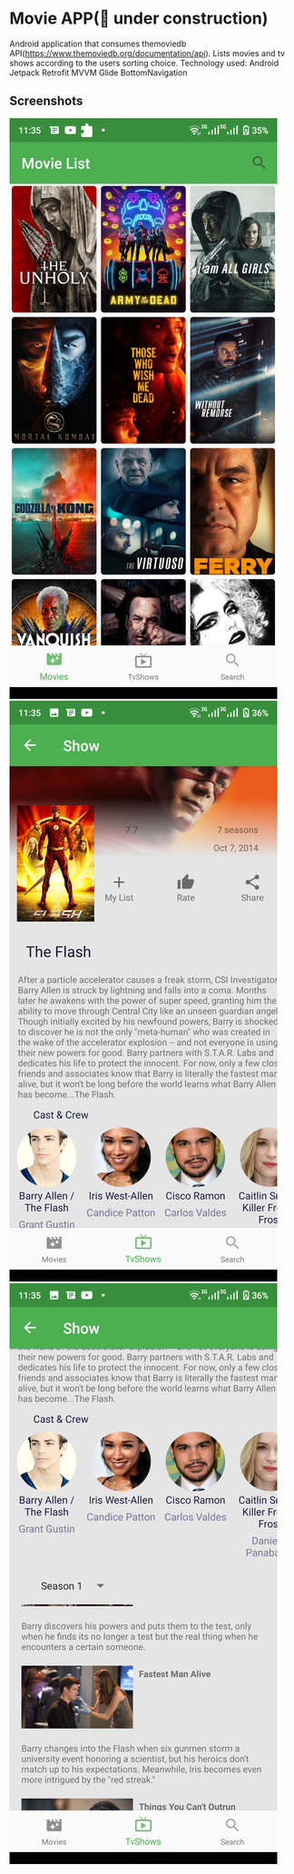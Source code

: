 # Movie APP(🚧 under construction)

Android application that consumes themoviedb API(https://www.themoviedb.org/documentation/api).
Lists movies and tv shows according to the users sorting choice.
Technology used:
Android Jetpack
        Retrofit
        MVVM
        Glide
        BottomNavigation



## Screenshots

![](screenshots/1.png)
![](screenshots/2.png)
![](screenshots/3.png)

  